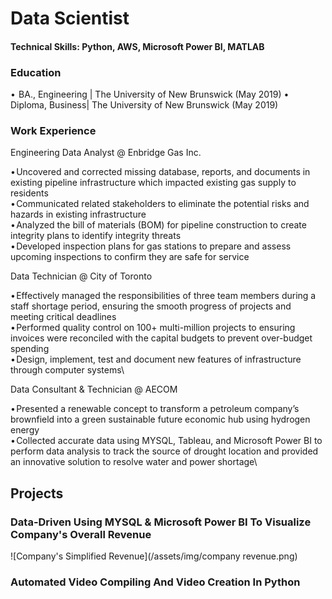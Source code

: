 # Data Scientist
#### Technical Skills: Python, AWS, Microsoft Power BI, MATLAB

### Education
•  BA., Engineering | The University of New Brunswick (May 2019)
•  Diploma, Business| The University of New Brunswick (May 2019)

### Work Experience 
Engineering Data Analyst @ Enbridge Gas Inc.

• Uncovered and corrected missing database, reports, and documents in existing pipeline infrastructure which impacted existing gas supply to residents\
• Communicated related stakeholders to eliminate the potential risks and hazards in existing infrastructure\
• Analyzed the bill of materials (BOM) for pipeline construction to create integrity plans to identify integrity threats\
• Developed inspection plans for gas stations to prepare and assess upcoming inspections to confirm they are safe for service

Data Technician @ City of Toronto

• Effectively managed the responsibilities of three team members during a staff shortage period, ensuring the smooth progress of projects and meeting critical deadlines\
• Performed quality control on 100+ multi-million projects to ensuring invoices were reconciled with the capital budgets to prevent over-budget spending\
• Design, implement, test and document new features of infrastructure through computer systems\

Data Consultant & Technician @ AECOM

• Presented a renewable concept to transform a petroleum company’s brownfield into a green sustainable future economic hub using hydrogen energy\
• Collected accurate data using MYSQL, Tableau, and Microsoft Power BI to perform data analysis to track the source of drought location and provided an innovative solution to resolve water and power shortage\

## Projects
### Data-Driven Using MYSQL & Microsoft Power BI To Visualize Company's Overall Revenue
![Company's Simplified Revenue](/assets/img/company revenue.png) 

### Automated Video Compiling And Video Creation In Python


